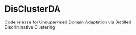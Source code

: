 # DisClusterDA
Code release for Unsupervised Domain Adaptation via Distilled Discriminative Clustering
